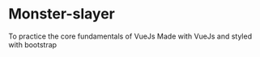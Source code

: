 # Monster-slayer
To practice the core fundamentals of VueJs
Made with VueJs and styled with bootstrap
